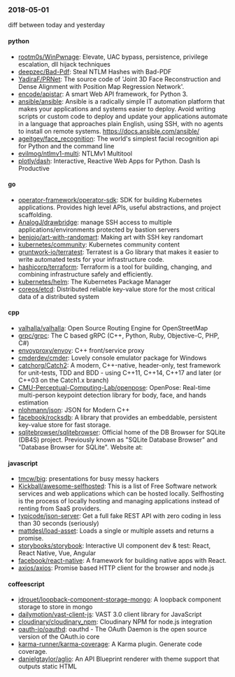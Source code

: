 ### 2018-05-01
diff between today and yesterday

#### python
* [rootm0s/WinPwnage](https://github.com/rootm0s/WinPwnage):  Elevate, UAC bypass, persistence, privilege escalation, dll hijack techniques
* [deepzec/Bad-Pdf](https://github.com/deepzec/Bad-Pdf): Steal NTLM Hashes with Bad-PDF
* [YadiraF/PRNet](https://github.com/YadiraF/PRNet): The source code of 'Joint 3D Face Reconstruction and Dense Alignment with Position Map Regression Network'.
* [encode/apistar](https://github.com/encode/apistar): A smart Web API framework, for Python 3. 
* [ansible/ansible](https://github.com/ansible/ansible): Ansible is a radically simple IT automation platform that makes your applications and systems easier to deploy. Avoid writing scripts or custom code to deploy and update your applications  automate in a language that approaches plain English, using SSH, with no agents to install on remote systems. https://docs.ansible.com/ansible/
* [ageitgey/face_recognition](https://github.com/ageitgey/face_recognition): The world's simplest facial recognition api for Python and the command line
* [evilmog/ntlmv1-multi](https://github.com/evilmog/ntlmv1-multi): NTLMv1 Multitool
* [plotly/dash](https://github.com/plotly/dash): Interactive, Reactive Web Apps for Python. Dash Is Productive

#### go
* [operator-framework/operator-sdk](https://github.com/operator-framework/operator-sdk): SDK for building Kubernetes applications. Provides high level APIs, useful abstractions, and project scaffolding.
* [AnalogJ/drawbridge](https://github.com/AnalogJ/drawbridge): manage SSH access to multiple applications/environments protected by bastion servers
* [benjojo/art-with-randomart](https://github.com/benjojo/art-with-randomart): Making art with SSH key randomart
* [kubernetes/community](https://github.com/kubernetes/community): Kubernetes community content
* [gruntwork-io/terratest](https://github.com/gruntwork-io/terratest): Terratest is a Go library that makes it easier to write automated tests for your infrastructure code.
* [hashicorp/terraform](https://github.com/hashicorp/terraform): Terraform is a tool for building, changing, and combining infrastructure safely and efficiently.
* [kubernetes/helm](https://github.com/kubernetes/helm): The Kubernetes Package Manager
* [coreos/etcd](https://github.com/coreos/etcd): Distributed reliable key-value store for the most critical data of a distributed system

#### cpp
* [valhalla/valhalla](https://github.com/valhalla/valhalla): Open Source Routing Engine for OpenStreetMap
* [grpc/grpc](https://github.com/grpc/grpc): The C based gRPC (C++, Python, Ruby, Objective-C, PHP, C#)
* [envoyproxy/envoy](https://github.com/envoyproxy/envoy): C++ front/service proxy
* [cmderdev/cmder](https://github.com/cmderdev/cmder): Lovely console emulator package for Windows
* [catchorg/Catch2](https://github.com/catchorg/Catch2): A modern, C++-native, header-only, test framework for unit-tests, TDD and BDD - using C++11, C++14, C++17 and later (or C++03 on the Catch1.x branch)
* [CMU-Perceptual-Computing-Lab/openpose](https://github.com/CMU-Perceptual-Computing-Lab/openpose): OpenPose: Real-time multi-person keypoint detection library for body, face, and hands estimation
* [nlohmann/json](https://github.com/nlohmann/json): JSON for Modern C++
* [facebook/rocksdb](https://github.com/facebook/rocksdb): A library that provides an embeddable, persistent key-value store for fast storage.
* [sqlitebrowser/sqlitebrowser](https://github.com/sqlitebrowser/sqlitebrowser): Official home of the DB Browser for SQLite (DB4S) project. Previously known as "SQLite Database Browser" and "Database Browser for SQLite". Website at:

#### javascript
* [tmcw/big](https://github.com/tmcw/big): presentations for busy messy hackers
* [Kickball/awesome-selfhosted](https://github.com/Kickball/awesome-selfhosted): This is a list of Free Software network services and web applications which can be hosted locally. Selfhosting is the process of locally hosting and managing applications instead of renting from SaaS providers.
* [typicode/json-server](https://github.com/typicode/json-server): Get a full fake REST API with zero coding in less than 30 seconds (seriously)
* [mattdesl/load-asset](https://github.com/mattdesl/load-asset): Loads a single or multiple assets and returns a promise.
* [storybooks/storybook](https://github.com/storybooks/storybook): Interactive UI component dev & test: React, React Native, Vue, Angular
* [facebook/react-native](https://github.com/facebook/react-native): A framework for building native apps with React.
* [axios/axios](https://github.com/axios/axios): Promise based HTTP client for the browser and node.js

#### coffeescript
* [jdrouet/loopback-component-storage-mongo](https://github.com/jdrouet/loopback-component-storage-mongo): A loopback component storage to store in mongo
* [dailymotion/vast-client-js](https://github.com/dailymotion/vast-client-js): VAST 3.0 client library for JavaScript
* [cloudinary/cloudinary_npm](https://github.com/cloudinary/cloudinary_npm): Cloudinary NPM for node.js integration
* [oauth-io/oauthd](https://github.com/oauth-io/oauthd): oauthd - The OAuth Daemon is the open source version of the OAuth.io core
* [karma-runner/karma-coverage](https://github.com/karma-runner/karma-coverage): A Karma plugin. Generate code coverage.
* [danielgtaylor/aglio](https://github.com/danielgtaylor/aglio): An API Blueprint renderer with theme support that outputs static HTML
